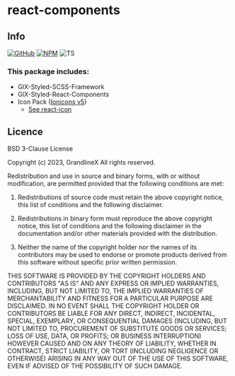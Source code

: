 # react-components

## Info


[![GitHub](https://badge.fury.io/gh/grandlinex%2Freact-components.svg)](https://github.com/GrandlineX/react-components)
[![NPM](https://img.shields.io/static/v1?label=NPM&message=Package&color=red&logo=NPM)](https://www.npmjs.com/package/@grandlinex/react-components)
![TS](https://img.shields.io/static/v1?label=Language&message=TypeScript&color=blue&logo=TypeScript)


### This package includes:

- GlX-Styled-SCSS-Framework 
- GlX-Styled-React-Components 
- Icon Pack ([Ionicons v5](https://ionic.io/ionicons))
  - [See react-icon](https://github.com/GrandlineX/react-icons)

## Licence 

BSD 3-Clause License

Copyright (c) 2023, GrandlineX
All rights reserved.

Redistribution and use in source and binary forms, with or without
modification, are permitted provided that the following conditions are met:

1. Redistributions of source code must retain the above copyright notice, this
   list of conditions and the following disclaimer.

2. Redistributions in binary form must reproduce the above copyright notice,
   this list of conditions and the following disclaimer in the documentation
   and/or other materials provided with the distribution.

3. Neither the name of the copyright holder nor the names of its
   contributors may be used to endorse or promote products derived from
   this software without specific prior written permission.

THIS SOFTWARE IS PROVIDED BY THE COPYRIGHT HOLDERS AND CONTRIBUTORS "AS IS"
AND ANY EXPRESS OR IMPLIED WARRANTIES, INCLUDING, BUT NOT LIMITED TO, THE
IMPLIED WARRANTIES OF MERCHANTABILITY AND FITNESS FOR A PARTICULAR PURPOSE ARE
DISCLAIMED. IN NO EVENT SHALL THE COPYRIGHT HOLDER OR CONTRIBUTORS BE LIABLE
FOR ANY DIRECT, INDIRECT, INCIDENTAL, SPECIAL, EXEMPLARY, OR CONSEQUENTIAL
DAMAGES (INCLUDING, BUT NOT LIMITED TO, PROCUREMENT OF SUBSTITUTE GOODS OR
SERVICES; LOSS OF USE, DATA, OR PROFITS; OR BUSINESS INTERRUPTION) HOWEVER
CAUSED AND ON ANY THEORY OF LIABILITY, WHETHER IN CONTRACT, STRICT LIABILITY,
OR TORT (INCLUDING NEGLIGENCE OR OTHERWISE) ARISING IN ANY WAY OUT OF THE USE
OF THIS SOFTWARE, EVEN IF ADVISED OF THE POSSIBILITY OF SUCH DAMAGE.
